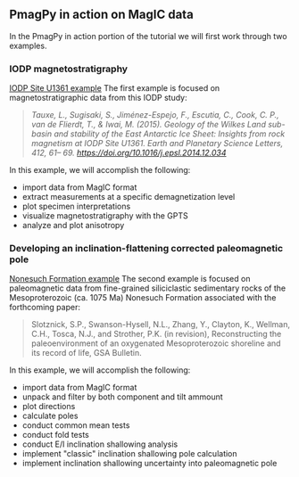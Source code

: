 ## PmagPy in action on MagIC data

In the PmagPy in action portion of the tutorial we will first work through two examples.

### IODP magnetostratigraphy

[IODP Site U1361 example](magnetostratigraphy/magnetostratigraphy.ipynb) The first example is focused on magnetostratigraphic data from this IODP study: 

> *Tauxe, L., Sugisaki, S., Jiménez-Espejo, F., Escutia, C., Cook, C. P., van de Flierdt, T., & Iwai, M. (2015). Geology of the Wilkes Land sub-basin and stability of the East Antarctic Ice Sheet: Insights from rock magnetism at IODP Site U1361. Earth and Planetary Science Letters, 412, 61– 69. https://doi.org/10.1016/j.epsl.2014.12.034*
    
In this example, we will accomplish the following:
- import data from MagIC format
- extract measurements at a specific demagnetization level
- plot specimen interpretations
- visualize magnetostratigraphy with the GPTS
- analyze and plot anisotropy

### Developing an inclination-flattening corrected paleomagnetic pole

[Nonesuch Formation example](magnetostratigraphy/magnetostratigraphy.ipynb) The second example is focused on paleomagnetic data from fine-grained siliciclastic sedimentary rocks of the Mesoproterozoic (ca. 1075 Ma) Nonesuch Formation associated with the forthcoming paper:

> Slotznick, S.P., Swanson-Hysell, N.L., Zhang, Y.,  Clayton, K., Wellman, C.H., Tosca, N.J., and Strother, P.K. (in revision), Reconstructing the paleoenvironment of an oxygenated Mesoproterozoic shoreline and its record of life, GSA Bulletin.
    
In this example, we will accomplish the following:
- import data from MagIC format
- unpack and filter by both component and tilt ammount
- plot directions
- calculate poles
- conduct common mean tests
- conduct fold tests
- conduct E/I inclination shallowing analysis
- implement "classic" inclination shallowing pole calculation
- implement inclination shallowing uncertainty into paleomagnetic pole
